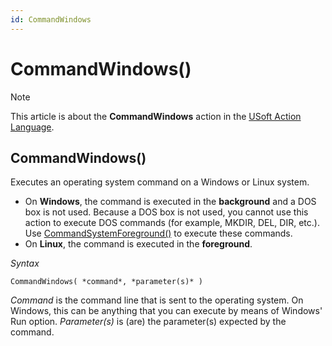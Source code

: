 ```yaml
---
id: CommandWindows
---
```


# CommandWindows()



> [!NOTE]
> This article is about the **CommandWindows** action in the [USoft Action Language](/docs/Task%20flow/Action%20Language%20reference/USoft%20Action%20Language.md).

## **CommandWindows()**

Executes an operating system command on a Windows or Linux system.

- On **Windows**, the command is executed in the **background** and a DOS box is not used. Because a DOS box is not used, you cannot use this action to execute DOS commands (for example, MKDIR, DEL, DIR, etc.). Use [CommandSystemForeground()](/docs/Task%20flow/Action%20Language%20reference%20A-C/CommandSystemForeground.md) to execute these commands.
- On **Linux**, the command is executed in the **foreground**.

*Syntax*

```
CommandWindows( *command*, *parameter(s)* )
```

*Command* is the command line that is sent to the operating system. On Windows, this can be anything that you can execute by means of Windows' Run option. *Parameter(s)* is (are) the parameter(s) expected by the command.